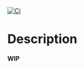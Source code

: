 [![Ci](https://github.com/cawolfkreo/pokemon-type-calculator/actions/workflows/rust.yml/badge.svg)](https://github.com/cawolfkreo/pokemon-type-calculator/actions/workflows/rust.yml)

# Description
**WIP**